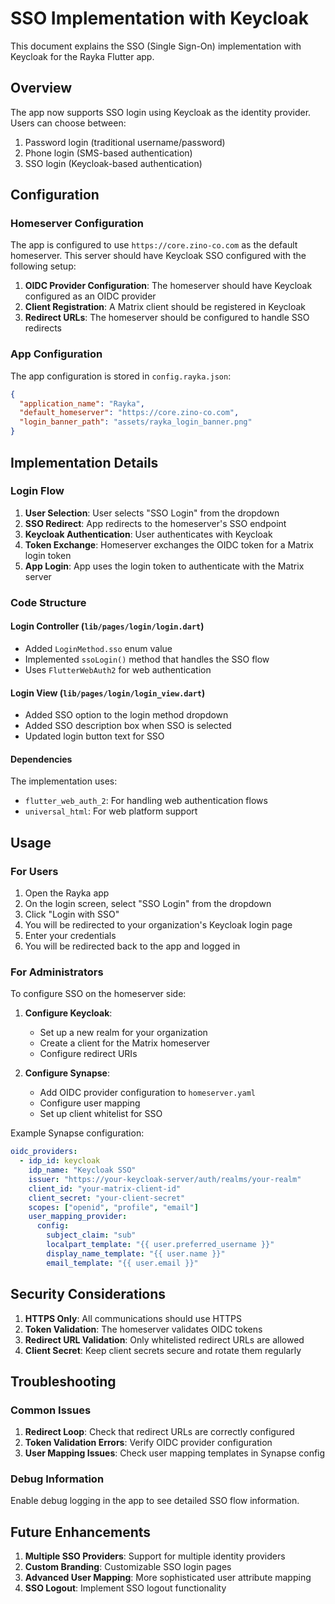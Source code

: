 # SSO Implementation with Keycloak

This document explains the SSO (Single Sign-On) implementation with Keycloak for the Rayka Flutter app.

## Overview

The app now supports SSO login using Keycloak as the identity provider. Users can choose between:
1. Password login (traditional username/password)
2. Phone login (SMS-based authentication)
3. SSO login (Keycloak-based authentication)

## Configuration

### Homeserver Configuration

The app is configured to use `https://core.zino-co.com` as the default homeserver. This server should have Keycloak SSO configured with the following setup:

1. **OIDC Provider Configuration**: The homeserver should have Keycloak configured as an OIDC provider
2. **Client Registration**: A Matrix client should be registered in Keycloak
3. **Redirect URLs**: The homeserver should be configured to handle SSO redirects

### App Configuration

The app configuration is stored in `config.rayka.json`:

```json
{
  "application_name": "Rayka",
  "default_homeserver": "https://core.zino-co.com",
  "login_banner_path": "assets/rayka_login_banner.png"
}
```

## Implementation Details

### Login Flow

1. **User Selection**: User selects "SSO Login" from the dropdown
2. **SSO Redirect**: App redirects to the homeserver's SSO endpoint
3. **Keycloak Authentication**: User authenticates with Keycloak
4. **Token Exchange**: Homeserver exchanges the OIDC token for a Matrix login token
5. **App Login**: App uses the login token to authenticate with the Matrix server

### Code Structure

#### Login Controller (`lib/pages/login/login.dart`)

- Added `LoginMethod.sso` enum value
- Implemented `ssoLogin()` method that handles the SSO flow
- Uses `FlutterWebAuth2` for web authentication

#### Login View (`lib/pages/login/login_view.dart`)

- Added SSO option to the login method dropdown
- Added SSO description box when SSO is selected
- Updated login button text for SSO

#### Dependencies

The implementation uses:
- `flutter_web_auth_2`: For handling web authentication flows
- `universal_html`: For web platform support

## Usage

### For Users

1. Open the Rayka app
2. On the login screen, select "SSO Login" from the dropdown
3. Click "Login with SSO"
4. You will be redirected to your organization's Keycloak login page
5. Enter your credentials
6. You will be redirected back to the app and logged in

### For Administrators

To configure SSO on the homeserver side:

1. **Configure Keycloak**:
   - Set up a new realm for your organization
   - Create a client for the Matrix homeserver
   - Configure redirect URIs

2. **Configure Synapse**:
   - Add OIDC provider configuration to `homeserver.yaml`
   - Configure user mapping
   - Set up client whitelist for SSO

Example Synapse configuration:

```yaml
oidc_providers:
  - idp_id: keycloak
    idp_name: "Keycloak SSO"
    issuer: "https://your-keycloak-server/auth/realms/your-realm"
    client_id: "your-matrix-client-id"
    client_secret: "your-client-secret"
    scopes: ["openid", "profile", "email"]
    user_mapping_provider:
      config:
        subject_claim: "sub"
        localpart_template: "{{ user.preferred_username }}"
        display_name_template: "{{ user.name }}"
        email_template: "{{ user.email }}"
```

## Security Considerations

1. **HTTPS Only**: All communications should use HTTPS
2. **Token Validation**: The homeserver validates OIDC tokens
3. **Redirect URL Validation**: Only whitelisted redirect URLs are allowed
4. **Client Secret**: Keep client secrets secure and rotate them regularly

## Troubleshooting

### Common Issues

1. **Redirect Loop**: Check that redirect URLs are correctly configured
2. **Token Validation Errors**: Verify OIDC provider configuration
3. **User Mapping Issues**: Check user mapping templates in Synapse config

### Debug Information

Enable debug logging in the app to see detailed SSO flow information.

## Future Enhancements

1. **Multiple SSO Providers**: Support for multiple identity providers
2. **Custom Branding**: Customizable SSO login pages
3. **Advanced User Mapping**: More sophisticated user attribute mapping
4. **SSO Logout**: Implement SSO logout functionality 